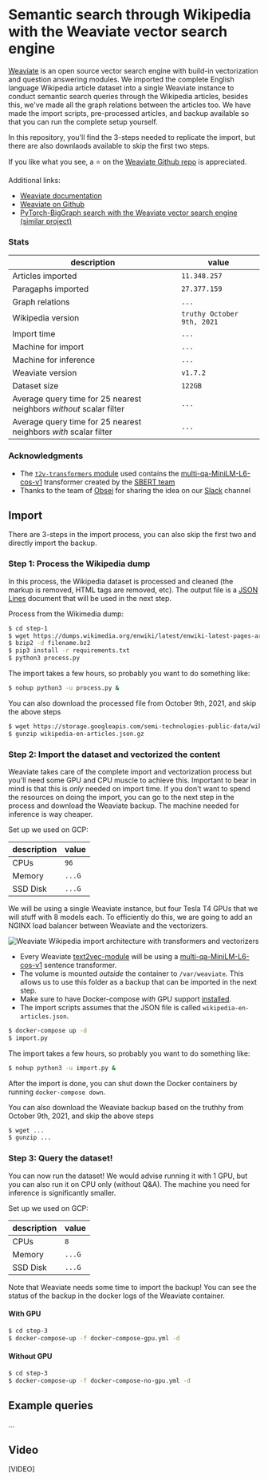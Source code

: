 # Semantic search through Wikipedia with the Weaviate vector search engine

[Weaviate](https://www.semi.technology/developers/weaviate/current/) is an open source vector search engine with build-in vectorization and question answering modules. We imported the complete English language Wikipedia article dataset into a single Weaviate instance to conduct semantic search queries through the Wikipedia articles, besides this, we've made all the graph relations between the articles too. We have made the import scripts, pre-processed articles, and backup available so that you can run the complete setup yourself. 

In this repository, you'll find the 3-steps needed to replicate the import, but there are also downlaods available to skip the first two steps.

If you like what you see, a ⭐ on the [Weaviate Github repo](https://github.com/semi-technologies/weaviate/stargazers) is appreciated.

Additional links:

* [Weaviate documentation](https://www.semi.technology/developers/weaviate/current/)
* [Weaviate on Github](https://github.com/semi-technologies/weaviate)
* [PyTorch-BigGraph search with the Weaviate vector search engine (similar project)](https://github.com/semi-technologies/PyTorch-BigGraph-search-with-Weaviate)
### Stats

| description | value |
| --- | --- |
| Articles imported | `11.348.257` |
| Paragaphs imported | `27.377.159` | 
| Graph relations | `...` |
| Wikipedia version | `truthy October 9th, 2021` | 
| Import time | `...` |
| Machine for import | `...` |
| Machine for inference | `...` |  
| Weaviate version | `v1.7.2` |
| Dataset size | `122GB` |
| Average query time for 25 nearest neighbors _without_ scalar filter | `...` |
| Average query time for 25 nearest neighbors _with_ scalar filter | `...` |

### Acknowledgments

* The [`t2v-transformers` module](https://www.semi.technology/developers/weaviate/current/modules/text2vec-transformers.html) used contains the [multi-qa-MiniLM-L6-cos-v1]() transformer created by the [SBERT team](https://www.sbert.net/)
* Thanks to the team of [Obsei](https://github.com/obsei/obsei) for sharing the idea on our [Slack](https://join.slack.com/t/weaviate/shared_invite/zt-goaoifjr-o8FuVz9b1HLzhlUfyfddhw) channel

## Import

There are 3-steps in the import process, you can also skip the first two and directly import the backup.

### Step 1: Process the Wikipedia dump

In this process, the Wikipedia dataset is processed and cleaned (the markup is removed, HTML tags are removed, etc). The output file is a [JSON Lines](https://jsonlines.org/) document that will be used in the next step.

Process from the Wikimedia dump:

```sh
$ cd step-1
$ wget https://dumps.wikimedia.org/enwiki/latest/enwiki-latest-pages-articles.xml.bz2
$ bzip2 -d filename.bz2
$ pip3 install -r requirements.txt
$ python3 process.py
```

The import takes a few hours, so probably you want to do something like:

```sh
$ nohup python3 -u process.py &
```

You can also download the processed file from October 9th, 2021, and skip the above steps

```sh
$ wget https://storage.googleapis.com/semi-technologies-public-data/wikipedia-en-articles.json.gz
$ gunzip wikipedia-en-articles.json.gz
```

### Step 2: Import the dataset and vectorized the content

Weaviate takes care of the complete import and vectorization process but you'll need some GPU and CPU muscle to achieve this. Important to bear in mind is that this is _only_ needed on import time. If you don't want to spend the resources on doing the import, you can go to the next step in the process and download the Weaviate backup. The machine needed for inference is way cheaper.

Set up we used on GCP:

| description | value |
| --- | --- |
| CPUs | `96` |
| Memory | `...G` |
| SSD Disk| `...G` |

We will be using a single Weaviate instance, but four Tesla T4 GPUs that we will stuff with 8 models each. To efficiently do this, we are going to add an NGINX load balancer between Weaviate and the vectorizers.

![Weaviate Wikipedia import architecture with transformers and vectorizers](https://semi.technology/img/4GPU-wikipedia-dataset.png "Weaviate Wikipedia import architecture with transformers and vectorizers")

* Every Weaviate [text2vec-module](https://www.semi.technology/developers/weaviate/current/modules/text2vec-transformers.html) will be using a [multi-qa-MiniLM-L6-cos-v1](https://huggingface.co/sentence-transformers/multi-qa-MiniLM-L6-cos-v1) sentence transformer.
* The volume is mounted _outside_ the container to `/var/weaviate`. This allows us to use this folder as a backup that can be imported in the next step.
* Make sure to have Docker-compose _with_ GPU support [installed](https://gist.github.com/bobvanluijt/af6fe0fa392ca8f93e1fdc96fc1c86d8).
* The import scripts assumes that the JSON file is called `wikipedia-en-articles.json`.

```sh
$ docker-compose up -d
$ import.py
```

The import takes a few hours, so probably you want to do something like:

```sh
$ nohup python3 -u import.py &
```

After the import is done, you can shut down the Docker containers by running `docker-compose down`.

You can also download the Weaviate backup based on the truthhy from October 9th, 2021, and skip the above steps

```sh
$ wget ...
$ gunzip ...
```

### Step 3: Query the dataset!

You can now run the dataset! We would advise running it with 1 GPU, but you can also run it on CPU only (without Q&A). The machine you need for inference is significantly smaller.

Set up we used on GCP:

| description | value |
| --- | --- |
| CPUs | `8` |
| Memory | `...G` |
| SSD Disk| `...G` |

Note that Weaviate needs some time to import the backup! You can see the status of the backup in the docker logs of the Weaviate container.

#### With GPU

```sh
$ cd step-3
$ docker-compose-up -f docker-compose-gpu.yml -d
```

#### Without GPU

```sh
$ cd step-3
$ docker-compose-up -f docker-compose-no-gpu.yml -d
```

## Example queries

...

## Video

[VIDEO]
